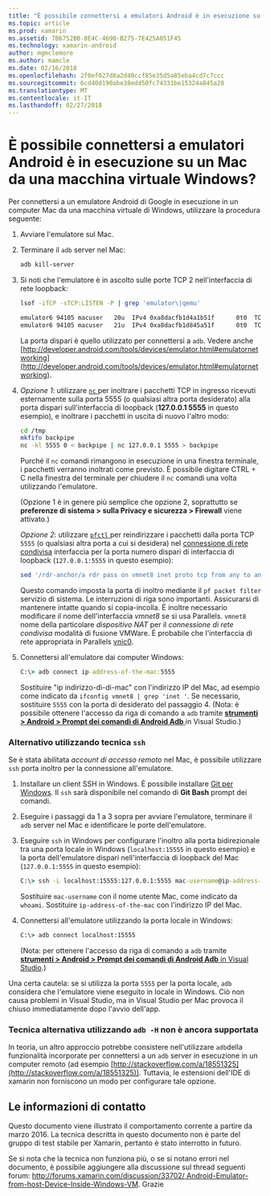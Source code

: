 ```yaml
---
title: "È possibile connettersi a emulatori Android è in esecuzione su un Mac da una macchina virtuale Windows?"
ms.topic: article
ms.prod: xamarin
ms.assetid: 7B6752BB-8E4C-4690-B275-7E425A051F45
ms.technology: xamarin-android
author: mgmclemore
ms.author: mamcle
ms.date: 02/16/2018
ms.openlocfilehash: 2f0ef027d8a2d40ccf85e35d5a85eba4cd7c7ccc
ms.sourcegitcommit: 6cd40d190abe38edd50fc74331be15324a845a28
ms.translationtype: MT
ms.contentlocale: it-IT
ms.lasthandoff: 02/27/2018
---
```

# <a name="is-it-possible-to-connect-to-android-emulators-running-on-a-mac-from-a-windows-vm"></a>È possibile connettersi a emulatori Android è in esecuzione su un Mac da una macchina virtuale Windows?

Per connettersi a un emulatore Android di Google in esecuzione in un computer Mac da una macchina virtuale di Windows, utilizzare la procedura seguente:

1.  Avviare l'emulatore sul Mac.

2.  Terminare il `adb` server nel Mac:

    ```bash
    adb kill-server
    ```

3.  Si noti che l'emulatore è in ascolto sulle porte TCP 2 nell'interfaccia di rete loopback:

    ```bash
    lsof -iTCP -sTCP:LISTEN -P | grep 'emulator\|qemu'

    emulator6 94105 macuser   20u  IPv4 0xa8dacfb1d4a1b51f      0t0  TCP localhost:5555 (LISTEN)
    emulator6 94105 macuser   21u  IPv4 0xa8dacfb1d845a51f      0t0  TCP localhost:5554 (LISTEN)
    ```

    La porta dispari è quello utilizzato per connettersi a `adb`. Vedere anche [http://developer.android.com/tools/devices/emulator.html#emulatornetworking](http://developer.android.com/tools/devices/emulator.html#emulatornetworking).

4.  _Opzione 1_: utilizzare [ `nc` ](https://developer.apple.com/library/mac/documentation/Darwin/Reference/ManPages/man1/nc.1.html) per inoltrare i pacchetti TCP in ingresso ricevuti esternamente sulla porta 5555 (o qualsiasi altra porta desiderato) alla porta dispari sull'interfaccia di loopback (**127.0.0.1 5555** in questo esempio), e inoltrare i pacchetti in uscita di nuovo l'altro modo:

    ```bash
    cd /tmp
    mkfifo backpipe
    nc -kl 5555 0 < backpipe | nc 127.0.0.1 5555 > backpipe
    ```

    Purché il `nc` comandi rimangono in esecuzione in una finestra terminale, i pacchetti verranno inoltrati come previsto. È possibile digitare CTRL + C nella finestra del terminale per chiudere il `nc` comandi una volta utilizzando l'emulatore.

    (Opzione 1 è in genere più semplice che opzione 2, soprattutto se **preferenze di sistema > sulla Privacy e sicurezza > Firewall** viene attivato.) 

    _Opzione 2_: utilizzare [ `pfctl` ](https://developer.apple.com/library/mac/documentation/Darwin/Reference/ManPages/man8/pfctl.8.html) per reindirizzare i pacchetti dalla porta TCP `5555` (o qualsiasi altra porta a cui si desidera) nel [connessione di rete condivisa](http://kb.parallels.com/en/4948) interfaccia per la porta numero dispari di interfaccia di loopback (`127.0.0.1:5555` in questo esempio):

    ```bash
    sed '/rdr-anchor/a rdr pass on vmnet8 inet proto tcp from any to any port 5555 -> 127.0.0.1 port 5555' /etc/pf.conf | sudo pfctl -ef -
    ```

    Questo comando imposta la porta di inoltro mediante il `pf packet filter` servizio di sistema. Le interruzioni di riga sono importanti. Assicurarsi di mantenere intatte quando si copia-incolla. È inoltre necessario modificare il nome dell'interfaccia *vmnet8* se si usa Parallels. `vmnet8` nome della particolare *dispositivo NAT* per il *connessione di rete condivisa* modalità di fusione VMWare. È probabile che l'interfaccia di rete appropriata in Parallels [vnic0](http://download.parallels.com/doc/psbm/en/Parallels_Server_Bare_Metal_Users_Guide/29258.htm).

5.  Connettersi all'emulatore dai computer Windows:

    ```cmd
    C:\> adb connect ip-address-of-the-mac:5555
    ```

    Sostituire "ip indirizzo-di-di-mac" con l'indirizzo IP del Mac, ad esempio come indicato da `ifconfig vmnet8 | grep 'inet '`. Se necessario, sostituire `5555` con la porta di desiderato del passaggio 4\. (Nota: è possibile ottenere l'accesso da riga di comando a `adb` tramite [ **strumenti > Android > Prompt dei comandi di Android Adb** ](~/cross-platform/troubleshooting/questions/version-logs.md#adb-logcat) in Visual Studio.)

### <a name="alternate-technique-using-ssh"></a>Alternativo utilizzando tecnica `ssh`

Se è stata abilitata _account di accesso remoto_ nel Mac, è possibile utilizzare `ssh` porta inoltro per la connessione all'emulatore.

1.  Installare un client SSH in Windows. È possibile installare [Git per Windows](https://git-for-windows.github.io/). Il `ssh` sarà disponibile nel comando di **Git Bash** prompt dei comandi.

2.  Eseguire i passaggi da 1 a 3 sopra per avviare l'emulatore, terminare il `adb` server nel Mac e identificare le porte dell'emulatore.

3.  Eseguire `ssh` in Windows per configurare l'inoltro alla porta bidirezionale tra una porta locale in Windows (`localhost:15555` in questo esempio) e la porta dell'emulatore dispari nell'interfaccia di loopback del Mac (`127.0.0.1:5555` in questo esempio):

    ```cmd 
    C:\> ssh -L localhost:15555:127.0.0.1:5555 mac-username@ip-address-of-the-mac
    ```

    Sostituire `mac-username` con il nome utente Mac, come indicato da `whoami`. Sostituire `ip-address-of-the-mac` con l'indirizzo IP del Mac.

4.  Connettersi all'emulatore utilizzando la porta locale in Windows:

    ```cmd
    C:\> adb connect localhost:15555
    ```

    (Nota: per ottenere l'accesso da riga di comando a `adb` tramite [ **strumenti > Android > Prompt dei comandi di Android Adb** in Visual Studio](~/cross-platform/troubleshooting/questions/version-logs.md#adb-logcat).)

Una certa cautela: se si utilizza la porta `5555` per la porta locale, `adb` considera che l'emulatore viene eseguito in locale in Windows. Ciò non causa problemi in Visual Studio, ma in Visual Studio per Mac provoca il chiuso immediatamente dopo l'avvio dell'app.

### <a name="alternate-technique-using-adb--h-is-not-yet-supported"></a>Tecnica alternativa utilizzando `adb -H` non è ancora supportata

In teoria, un altro approccio potrebbe consistere nell'utilizzare `adb`della funzionalità incorporate per connettersi a un `adb` server in esecuzione in un computer remoto (ad esempio [http://stackoverflow.com/a/18551325](http://stackoverflow.com/a/18551325)).
Tuttavia, le estensioni dell'IDE di xamarin non forniscono un modo per configurare tale opzione.

## <a name="contact-information"></a>Le informazioni di contatto

Questo documento viene illustrato il comportamento corrente a partire da marzo 2016. La tecnica descritta in questo documento non è parte del gruppo di test stabile per Xamarin, pertanto è stato interrotto in futuro.

Se si nota che la tecnica non funziona più, o se si notano errori nel documento, è possibile aggiungere alla discussione sul thread seguenti forum: [http://forums.xamarin.com/discussion/33702/ Android-Emulator-from-host-Device-Inside-Windows-VM](http://forums.xamarin.com/discussion/33702/android-emulator-from-host-device-inside-windows-vm).
Grazie

